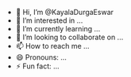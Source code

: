 - 👋 Hi, I’m @KayalaDurgaEswar
- 👀 I’m interested in ...
- 🌱 I’m currently learning ...
- 💞️ I’m looking to collaborate on ...
- 📫 How to reach me ...
- 😄 Pronouns: ...
- ⚡ Fun fact: ...

<!---
KayalaDurgaEswar/KayalaDurgaEswar is a ✨ special ✨ repository because its `README.md` (this file) appears on your GitHub profile.
You can click the Preview link to take a look at your changes.
--->
